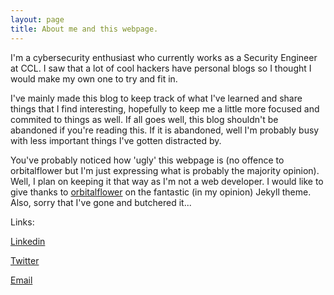 ```yaml
---
layout: page
title: About me and this webpage.
---
```


I'm a cybersecurity enthusiast who currently works as a Security Engineer at CCL. I saw that a lot of cool hackers have personal blogs so I thought I would make my own one to try and fit in. 

I've mainly made this blog to keep track of what I've learned and share things that I find interesting, hopefully to keep me a little more focused and commited to things as well. If all goes well, this blog shouldn't be abandoned if you're reading this. If it is abandoned, well I'm probably busy with less important things I've gotten distracted by. 

You've probably noticed how 'ugly' this webpage is (no offence to orbitalflower but I'm just expressing what is probably the majority opinion). Well, I plan on keeping it that way as I'm not a web developer. I would like to give thanks to [orbitalflower](https://orbitalflower.github.io/) on the fantastic (in my opinion) Jekyll theme. Also, sorry that I've gone and butchered it... 

Links:

[Linkedin](https://www.linkedin.com/in/kees-vos-a69499200/)

[Twitter](https://twitter.com/HardKees)

[Email](mailto:kees.a.vos@outlook.com)
